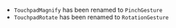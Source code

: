 - `TouchpadMagnify` has been renamed to `PinchGesture`
- `TouchpadRotate` has been renamed to `RotationGesture `
